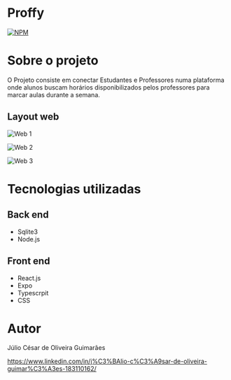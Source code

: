 # Proffy 

[![NPM](https://img.shields.io/npm/l/react)](https://github.com/c3saroliveira/Next-Level-Week-2/blob/master/LICENSE) 

# Sobre o projeto

O Projeto consiste em conectar Estudantes e Professores numa plataforma onde alunos buscam horários disponibilizados pelos professores para marcar aulas durante a semana.

## Layout web
![Web 1](https://github.com/c3saroliveira/Next-Level-Week-2/blob/master/assets/tela-main.PNG)

![Web 2](https://github.com/c3saroliveira/Next-Level-Week-2/blob/master/assets/tela-estudar.PNG)

![Web 3](https://github.com/c3saroliveira/Next-Level-Week-2/blob/master/assets/tela-daraulas.PNG)

# Tecnologias utilizadas
## Back end
- Sqlite3
- Node.js

## Front end
- React.js
- Expo
- Typescrpit
- CSS

# Autor

Júlio César de Oliveira Guimarães

https://www.linkedin.com/in/j%C3%BAlio-c%C3%A9sar-de-oliveira-guimar%C3%A3es-183110162/





